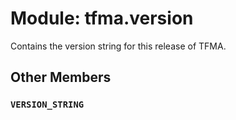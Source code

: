 <div itemscope itemtype="http://developers.google.com/ReferenceObject">
<meta itemprop="name" content="tfma.version" />
<meta itemprop="path" content="Stable" />
<meta itemprop="property" content="VERSION_STRING"/>
</div>

# Module: tfma.version

Contains the version string for this release of TFMA.

## Other Members

<h3 id="VERSION_STRING"><code>VERSION_STRING</code></h3>

